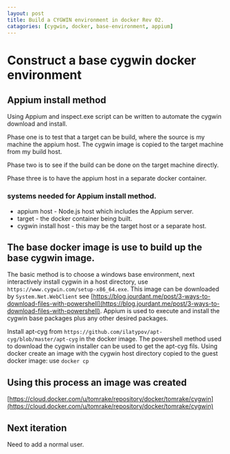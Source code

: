 ```yaml
---
layout: post
title: Build a CYGWIN environment in docker Rev 02.
catagories: [cygwin, docker, base-environment, appium]
---
```

# Construct a base cygwin docker environment


## Appium install method

Using Appium and inspect.exe script can be written to automate the cygwin download and install.

Phase one is to test that a target can be build, where the source is my machine the appium host. The cygwin image is copied to the target machine from my build host.

Phase two is to see if the build can be done on the target machine directly.

Phase three is to have the appium host in a separate docker container.

### systems needed for Appium install method.

- appium host - Node.js host which includes the Appium server.
- target - the docker container being built.
- cygwin install host - this may be the target host or a separate host.

## The base docker image is use to build up the base cygwin image.

The basic method is to choose a windows base environment, next
interactively install cygwin in a host directory, use `https://www.cygwin.com/setup-x86_64.exe`. This image can be downloaded by `System.Net.WebClient` see [https://blog.jourdant.me/post/3-ways-to-download-files-with-powershell](https://blog.jourdant.me/post/3-ways-to-download-files-with-powershell).
Appium is used to execute and install the cygwin base packages plus any other desired packages.

Install apt-cyg from `https://github.com/ilatypov/apt-cyg/blob/master/apt-cyg` in the docker image. The powershell method used to download the cygwin installer can be used to get the apt-cyg fils.
Using docker create an image with the cygwin host directory copied to the guest docker image: use `docker cp`

## Using this process an image was created

[https://cloud.docker.com/u/tomrake/repository/docker/tomrake/cygwin](https://cloud.docker.com/u/tomrake/repository/docker/tomrake/cygwin)

## Next iteration

Need to add a normal user.